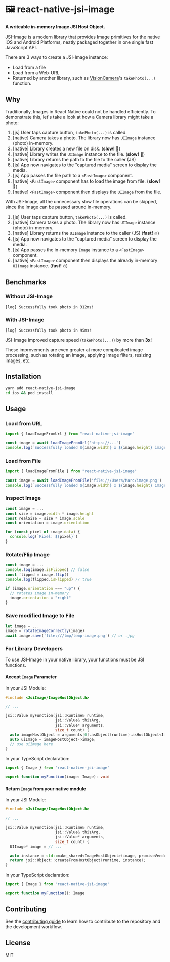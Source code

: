 # 🖼️ react-native-jsi-image

**A writeable in-memory Image JSI Host Object.**

JSI-Image is a modern library that provides Image primitives for the native iOS and Android Platforms, neatly packaged together in one single fast JavaScript API.

There are 3 ways to create a JSI-Image instance:

* Load from a file
* Load from a Web-URL
* Returned by another library, such as [VisionCamera](https://github.com/mrousavy/react-native-vision-camera)'s `takePhoto(...)` function.

## Why

Traditionally, Images in React Native could not be handled efficiently. To demonstrate this, let's take a look at how a Camera library might take a photo:

1. [js] User taps capture button, `takePhoto(...)` is called.
2. [native] Camera takes a photo. The library now has `UIImage` instance (photo) in-memory.
3. [native] Library creates a new file on disk. (**slow!** 🐌)
4. [native] Library writes the `UIImage` instance to the file. (**slow!** 🐌)
5. [native] Library returns the path to the file to the caller (JS)
6. [js] App now navigates to the "captured media" screen to display the media.
7. [js] App passes the file path to a `<FastImage>` component.
8. [native] `<FastImage>` component has to load the image from file. (**slow!** 🐌)
9. [native] `<FastImage>` component then displays the `UIImage` from the file.

With JSI-Image, all the unnecessary slow file operations can be skipped, since the Image can be passed around in-memory.

1. [js] User taps capture button, `takePhoto(...)` is called.
2. [native] Camera takes a photo. The library now has `UIImage` instance (photo) in-memory.
5. [native] Library returns the `UIImage` instance to the caller (JS) (**fast!** 🔥)
6. [js] App now navigates to the "captured media" screen to display the media.
7. [js] App passes the in-memory `Image` instance to a `<FastImage>` component.
8. [native] `<FastImage>` component then displays the already in-memory `UIImage` instance. (**fast!** 🔥)

## Benchmarks

### Without JSI-Image

```
[log] Successfully took photo in 312ms!
```

### With JSI-Image

```
[log] Successfully took photo in 95ms!
```

JSI-Image improved capture speed (`takePhoto(...)`) by more than **3x**!

These improvements are even greater at more complicated image processing, such as rotating an image, applying image filters, resizing images, etc.

## Installation

```sh
yarn add react-native-jsi-image
cd ios && pod install
```

## Usage

### Load from URL

```ts
import { loadImageFromUrl } from "react-native-jsi-image"

const image = await loadImageFromUrl('https://...')
console.log(`Successfully loaded ${image.width} x ${image.height} image!`)
```

### Load from File

```ts
import { loadImageFromFile } from "react-native-jsi-image"

const image = await loadImageFromFile('file:///Users/Marc/image.png')
console.log(`Successfully loaded ${image.width} x ${image.height} image!`)
```

### Inspect Image

```ts
const image = ...
const size = image.width * image.height
const realSize = size * image.scale
const orientation = image.orientation

for (const pixel of image.data) {
  console.log(`Pixel: ${pixel}`)
}
```

### Rotate/Flip Image

```ts
const image = ...
console.log(image.isFlipped) // false
const flipped = image.flip()
console.log(flipped.isFlipped) // true

if (image.orientation === "up") {
  // rotates image in-memory
  image.orientation = "right"
}
```

### Save modified Image to File

```ts
let image = ...
image = rotateImageCorrectly(image)
await image.save('file:///tmp/temp-image.png') // or .jpg
```

### For Library Developers

To use JSI-Image in your native library, your functions must be JSI functions.

#### Accept `Image` Parameter

In your JSI Module:

```cpp
#include <JsiImage/ImageHostObject.h>

// ...

jsi::Value myFunction(jsi::Runtime& runtime,
                      jsi::Value& thisArg,
                      jsi::Value* arguments,
                      size_t count) {
  auto imageHostObject = arguments[0].asObject(runtime).asHostObject<ImageHostObject>(runtime);
  auto uiImage = imageHostObject->image;
  // use uiImage here
}
```

In your TypeScript declaration:

```ts
import { Image } from 'react-native-jsi-image'

export function myFunction(image: Image): void
```

#### Return `Image` from your native module

In your JSI Module:

```cpp
#include <JsiImage/ImageHostObject.h>

// ...

jsi::Value myFunction(jsi::Runtime& runtime,
                      jsi::Value& thisArg,
                      jsi::Value* arguments,
                      size_t count) {
  UIImage* image = // ...

  auto instance = std::make_shared<ImageHostObject>(image, promiseVendor);
  return jsi::Object::createFromHostObject(runtime, instance);
}
```

In your TypeScript declaration:

```ts
import { Image } from 'react-native-jsi-image'

export function myFunction(): Image
```

## Contributing

See the [contributing guide](CONTRIBUTING.md) to learn how to contribute to the repository and the development workflow.

## License

MIT
